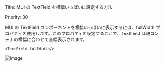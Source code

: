 Title: MUI の TextField を横幅いっぱいに設定する方法

Priority: 30  

MUI の TextField コンポーネントを横幅いっぱいに表示するには、fullWidth プロパティを使用します。このプロパティを設定することで、TextField は親コンテナの横幅に合わせて全幅表示されます。  

```tsx
<TextField fullWidth/>
```

![image](https://github.com/mokelab/tech-sheets-contents/assets/37394133/dc0edfa9-ff3a-499d-bbaf-43563533ba8c)
